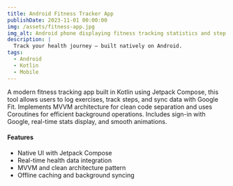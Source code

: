 ```yaml
---
title: Android Fitness Tracker App
publishDate: 2023-11-01 00:00:00
img: /assets/fitness-app.jpg
img_alt: Android phone displaying fitness tracking statistics and step counter
description: |
  Track your health journey — built natively on Android.
tags:
  - Android
  - Kotlin
  - Mobile
---
```

A modern fitness tracking app built in Kotlin using Jetpack Compose, this tool allows users to log exercises, track steps, and sync data with Google Fit. Implements MVVM architecture for clean code separation and uses Coroutines for efficient background operations. Includes sign-in with Google, real-time stats display, and smooth animations.

#### Features
- Native UI with Jetpack Compose
- Real-time health data integration
- MVVM and clean architecture pattern
- Offline caching and background syncing

